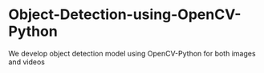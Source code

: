 # Object-Detection-using-OpenCV-Python
We develop object detection model using OpenCV-Python for both images and videos
